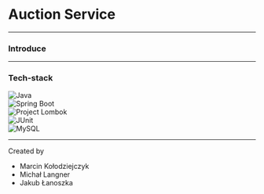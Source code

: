 # Auction Service

***
### Introduce

***


### Tech-stack
![Java](https://img.shields.io/badge/Java-17-blue.svg)<br />
![Spring Boot](https://img.shields.io/badge/Spring%20Boot-2.7.6-blue.svg)<br />
![Project Lombok](https://img.shields.io/badge/Project%20Lombok--blue.svg)<br />
![JUnit](https://img.shields.io/badge/JUnit-5.8.2-blue.svg)<br />
![MySQL](https://img.shields.io/badge/MySQL--blue.svg)<br />
***

Created by 
* Marcin Kołodziejczyk
* Michał Langner
* Jakub Łanoszka
